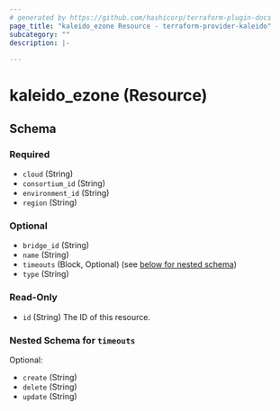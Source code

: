 ```yaml
---
# generated by https://github.com/hashicorp/terraform-plugin-docs
page_title: "kaleido_ezone Resource - terraform-provider-kaleido"
subcategory: ""
description: |-
  
---
```


# kaleido_ezone (Resource)





<!-- schema generated by tfplugindocs -->
## Schema

### Required

- `cloud` (String)
- `consortium_id` (String)
- `environment_id` (String)
- `region` (String)

### Optional

- `bridge_id` (String)
- `name` (String)
- `timeouts` (Block, Optional) (see [below for nested schema](#nestedblock--timeouts))
- `type` (String)

### Read-Only

- `id` (String) The ID of this resource.

<a id="nestedblock--timeouts"></a>
### Nested Schema for `timeouts`

Optional:

- `create` (String)
- `delete` (String)
- `update` (String)



